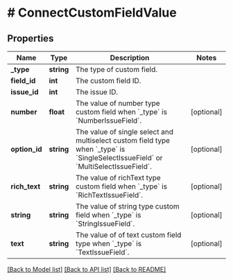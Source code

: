 # # ConnectCustomFieldValue

## Properties

Name | Type | Description | Notes
------------ | ------------- | ------------- | -------------
**_type** | **string** | The type of custom field. |
**field_id** | **int** | The custom field ID. |
**issue_id** | **int** | The issue ID. |
**number** | **float** | The value of number type custom field when &#x60;_type&#x60; is &#x60;NumberIssueField&#x60;. | [optional]
**option_id** | **string** | The value of single select and multiselect custom field type when &#x60;_type&#x60; is &#x60;SingleSelectIssueField&#x60; or &#x60;MultiSelectIssueField&#x60;. | [optional]
**rich_text** | **string** | The value of richText type custom field when &#x60;_type&#x60; is &#x60;RichTextIssueField&#x60;. | [optional]
**string** | **string** | The value of string type custom field when &#x60;_type&#x60; is &#x60;StringIssueField&#x60;. | [optional]
**text** | **string** | The value of of text custom field type when &#x60;_type&#x60; is &#x60;TextIssueField&#x60;. | [optional]

[[Back to Model list]](../../README.md#models) [[Back to API list]](../../README.md#endpoints) [[Back to README]](../../README.md)
